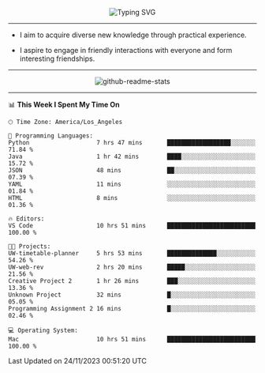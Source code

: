 <p align="center">
  <img src="https://readme-typing-svg.demolab.com?font=Fira+Code&weight=500&size=32&duration=2500&pause=1600&center=true&vCenter=true&random=false&width=1024&height=64&lines=Hi+there+%F0%9F%91%8B;I'm+delighted+you+could+make+it+here+%F0%9F%8E%89;I'm+Harry%2C+a+college+student+still+finding+my+way" alt="Typing SVG" />
</p>


---


- I aim to acquire diverse new knowledge through practical experience.

- I aspire to engage in friendly interactions with everyone and form interesting friendships.


---


<p align="center">
  <img src="https://github-readme-stats.vercel.app/api?username=Harry-Jing&show_icons=true" alt="github-readme-stats"/>
</p>


---

<!--START_SECTION:waka-->
📊 **This Week I Spent My Time On** 

```text
🕑︎ Time Zone: America/Los_Angeles

💬 Programming Languages: 
Python                   7 hrs 47 mins       ██████████████████░░░░░░░   71.84 % 
Java                     1 hr 42 mins        ████░░░░░░░░░░░░░░░░░░░░░   15.72 % 
JSON                     48 mins             ██░░░░░░░░░░░░░░░░░░░░░░░   07.39 % 
YAML                     11 mins             ░░░░░░░░░░░░░░░░░░░░░░░░░   01.84 % 
HTML                     8 mins              ░░░░░░░░░░░░░░░░░░░░░░░░░   01.36 % 

🔥 Editors: 
VS Code                  10 hrs 51 mins      █████████████████████████   100.00 % 

🐱‍💻 Projects: 
UW-timetable-planner     5 hrs 53 mins       ██████████████░░░░░░░░░░░   54.26 % 
UW-web-rev               2 hrs 20 mins       █████░░░░░░░░░░░░░░░░░░░░   21.56 % 
Creative Project 2       1 hr 26 mins        ███░░░░░░░░░░░░░░░░░░░░░░   13.36 % 
Unknown Project          32 mins             █░░░░░░░░░░░░░░░░░░░░░░░░   05.05 % 
Programming Assignment 2 16 mins             █░░░░░░░░░░░░░░░░░░░░░░░░   02.46 % 

💻 Operating System: 
Mac                      10 hrs 51 mins      █████████████████████████   100.00 % 
```


 Last Updated on 24/11/2023 00:51:20 UTC
<!--END_SECTION:waka-->
